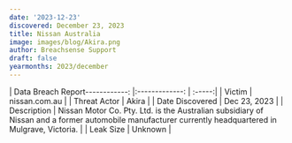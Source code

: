 ```yaml
---
date: '2023-12-23'
discovered: December 23, 2023
title: Nissan Australia
image: images/blog/Akira.png
author: Breachsense Support
draft: false
yearmonths: 2023/december
---
```


| Data Breach Report------------:     |:-------------:    | :-----:|
| Victim      | nissan.com.au      | 
| Threat Actor      | Akira      | 
| Date Discovered      | Dec 23, 2023      | 
| Description      | Nissan Motor Co. Pty. Ltd. is the Australian subsidiary of Nissan and a former automobile manufacturer currently headquartered in Mulgrave, Victoria.      | 
| Leak Size      | Unknown      | 

